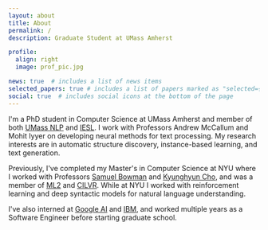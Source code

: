 ```yaml
---
layout: about
title: About
permalink: /
description: Graduate Student at UMass Amherst

profile:
  align: right
  image: prof_pic.jpg

news: true  # includes a list of news items
selected_papers: true # includes a list of papers marked as "selected={true}"
social: true  # includes social icons at the bottom of the page
---
```


I'm a PhD student in Computer Science at UMass Amherst and member of both [UMass NLP](https://nlp.cs.umass.edu/) and [IESL](http://www.iesl.cs.umass.edu/). I work with Professors Andrew McCallum and Mohit Iyyer on developing neural methods for text processing. My research interests are in automatic structure discovery, instance-based learning, and text generation.

Previously, I've completed my Master's in Computer Science at NYU where I worked with Professors [Samuel Bowman](https://cims.nyu.edu/~sbowman/) and [Kyunghyun Cho](https://kyunghyuncho.me/), and was a member of [ML2](https://wp.nyu.edu/ml2/) and [CILVR](https://wp.nyu.edu/cilvr/). While at NYU I worked with reinforcement learning and deep syntactic models for natural language understanding.

I've also interned at [Google AI](https://ai.google/research/) and [IBM](https://research.ibm.com/), and worked multiple years as a Software Engineer before starting graduate school.
